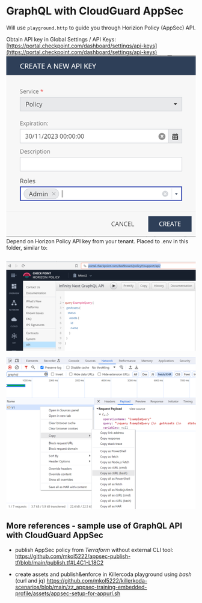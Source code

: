 
# GraphQL with CloudGuard AppSec

Will use `playground.http` to guide you through Horizion Policy (AppSec) API.

Obtain API key in Global Settings / API Keys: [https://portal.checkpoint.com/dashboard/settings/api-keys](https://portal.checkpoint.com/dashboard/settings/api-keys)
![API Key creation](image-2.png)
Depend on Horizon Policy API key from your tenant. Placed to .env in this folder, similar to:
```bash

```

![Horizon Policy API Playground](image.png)

![Capture request as CURL command](image-1.png)




## More references - sample use of GraphQL API with CloudGuard AppSec

* publish AppSec policy from *Terraform* without external CLI tool:
https://github.com/mkol5222/appsec-publish-tf/blob/main/publish.tf#L4C1-L18C2

* create assets and publish&enforce in Killercoda playground using *bash* (curl and jq)
https://github.com/mkol5222/killerkoda-scenarios/blob/main/zz_appsec-training-embedded-profile/assets/appsec-setup-for-appurl.sh


